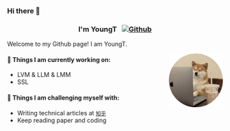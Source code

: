 ### Hi there 👋 
### <div align=center> I'm YoungT &nbsp; [![Github](https://img.shields.io/badge/-Github-000?style=flat&logo=Github&logoColor=white)](https://github.com/youngtboy)</div>

Welcome to my Github page! I am YoungT.

<img align="right" alt="img" src="https://github.com/youngtboy/youngtboy/blob/main/assets/avatar.png" width="25%" height="auto"/>

#### 🌱 Things I am currently working on: 
- LVM & LLM & LMM
- SSL

#### :muscle: Things I am challenging myself with:
- Writing technical articles at [`知乎`](https://www.zhihu.com/people/young-75-23/posts)
- Keep reading paper and coding
